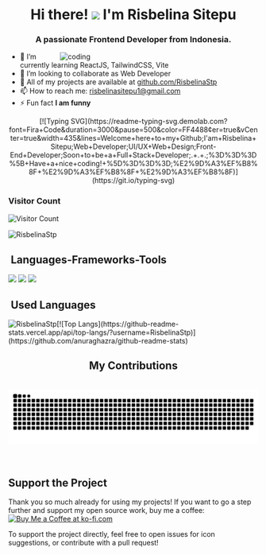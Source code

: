 <h1 align="center">Hi there! <a href="https://www.gautamkrishnar.com/"><img src="https://media.giphy.com/media/hvRJCLFzcasrR4ia7z/giphy.gif" width="5%"></a> I'm Risbelina Sitepu</h1>
<h3 align="center">A passionate Frontend Developer from Indonesia.</h3>
<img align="right" alt="coding" width="400" src="https://media.giphy.com/media/13HgwGsXF0aiGY/giphy.gif">


- 🌱 I’m currently learning ReactJS, TailwindCSS, Vite
- 🔭 I’m looking to collaborate as Web Developer
- 🔗 All of my projects are available at [github.com/RisbelinaStp](https://github.com/RisbelinaStp?tab=repositories)
- 📫 How to reach me: risbelinasitepu1@gmail.com
- ⚡ Fun fact **I am funny**

<center>
[![Typing SVG](https://readme-typing-svg.demolab.com?font=Fira+Code&duration=3000&pause=500&color=FF4488&center=true&vCenter=true&width=435&lines=Welcome+here+to+my+Github;I'am+Risbelina+Sitepu;Web+Developer;UI/UX+Web+Design;Front-End+Developer;Soon+to+be+a+Full+Stack+Developer;.+.+.;%3D%3D%3D%5B+Have+a+nice+coding!+%5D%3D%3D%3D;%E2%9D%A3%EF%B8%8F+%E2%9D%A3%EF%B8%8F+%E2%9D%A3%EF%B8%8F)](https://git.io/typing-svg)
</center>

### Visitor Count
![Visitor Count](https://profile-counter.glitch.me/RisbelinaStp/count.svg)

<p><img align="center" src="https://github-readme-streak-stats.herokuapp.com/?user=RisbelinaStp&" alt="RisbelinaStp" /></p>

## <b>️ Languages-Frameworks-Tools </b>
<code><img src="https://skillicons.dev/icons?i=c,cpp,css,dart,go,html,java,javascript,lua,md,mysql,php,py,regex,sass"/></code>
<code><img src="https://skillicons.dev/icons?i=bootstrap,flutter,gradle,materialui,jquery,nextjs,nodejs,npm,postman,react,tailwind,vite"/></code>
<code><img src="https://skillicons.dev/icons?i=androidstudio,arduino,codepen,figma,git,github,powershell,pycharm,sublime,stackoverflow,vercel,visualstudio,vscode"/></code>

## <b>️ Used Languages</b>
<p><img align="left" src="https://github-readme-stats.vercel.app/api/top-langs?username=RisbelinaStp&show_icons=true&locale=en&layout=compact" alt="RisbelinaStp" /></p>    
[![Top Langs](https://github-readme-stats.vercel.app/api/top-langs/?username=RisbelinaStp)](https://github.com/anuraghazra/github-readme-stats)

<div align="center">
  <h2> My Contributions </h2>
  <br>
  <img alt="snake eating my contributions" src="https://raw.githubusercontent.com/salesp07/salesp07/output/github-contribution-grid-snake.svg" />
  <br/><br/><br/>
</div>

## Support the Project
Thank you so much already for using my projects! If you want to go a step further and support my open source work, buy me a coffee:
<a href='https://ko-fi.com/risbelinasitepu' target='_blank'><img height='36' style='border:0px;height:36px;' src='https://cdn.ko-fi.com/cdn/kofi1.png?v=3' border='0' alt='Buy Me a Coffee at ko-fi.com' /></a>

To support the project directly, feel free to open issues for icon suggestions, or contribute with a pull request!
